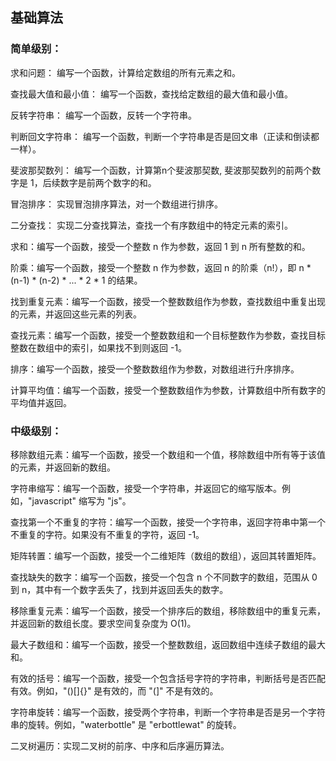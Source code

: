 ## 基础算法

### 简单级别：

求和问题： 编写一个函数，计算给定数组的所有元素之和。

查找最大值和最小值： 编写一个函数，查找给定数组的最大值和最小值。

反转字符串： 编写一个函数，反转一个字符串。

判断回文字符串： 编写一个函数，判断一个字符串是否是回文串（正读和倒读都一样）。

斐波那契数列： 编写一个函数，计算第n个斐波那契数, 斐波那契数列的前两个数字是 1，后续数字是前两个数字的和。

冒泡排序： 实现冒泡排序算法，对一个数组进行排序。

二分查找： 实现二分查找算法，查找一个有序数组中的特定元素的索引。

求和：编写一个函数，接受一个整数 n 作为参数，返回 1 到 n 所有整数的和。

阶乘：编写一个函数，接受一个整数 n 作为参数，返回 n 的阶乘（n!），即 n * (n-1) * (n-2) * ... * 2 * 1 的结果。

找到重复元素：编写一个函数，接受一个整数数组作为参数，查找数组中重复出现的元素，并返回这些元素的列表。

查找元素：编写一个函数，接受一个整数数组和一个目标整数作为参数，查找目标整数在数组中的索引，如果找不到则返回 -1。

排序：编写一个函数，接受一个整数数组作为参数，对数组进行升序排序。

计算平均值：编写一个函数，接受一个整数数组作为参数，计算数组中所有数字的平均值并返回。


### 中级级别：

移除数组元素：编写一个函数，接受一个数组和一个值，移除数组中所有等于该值的元素，并返回新的数组。

字符串缩写：编写一个函数，接受一个字符串，并返回它的缩写版本。例如，"javascript" 缩写为 "js"。

查找第一个不重复的字符：编写一个函数，接受一个字符串，返回字符串中第一个不重复的字符。如果没有不重复的字符，返回 -1。

矩阵转置：编写一个函数，接受一个二维矩阵（数组的数组），返回其转置矩阵。

查找缺失的数字：编写一个函数，接受一个包含 n 个不同数字的数组，范围从 0 到 n，其中有一个数字丢失了，找到并返回丢失的数字。

移除重复元素：编写一个函数，接受一个排序后的数组，移除数组中的重复元素，并返回新的数组长度。要求空间复杂度为 O(1)。

最大子数组和：编写一个函数，接受一个整数数组，返回数组中连续子数组的最大和。

有效的括号：编写一个函数，接受一个包含括号字符的字符串，判断括号是否匹配有效。例如，"()[]{}" 是有效的，而 "(]" 不是有效的。

字符串旋转：编写一个函数，接受两个字符串，判断一个字符串是否是另一个字符串的旋转。例如，"waterbottle" 是 "erbottlewat" 的旋转。

二叉树遍历：实现二叉树的前序、中序和后序遍历算法。